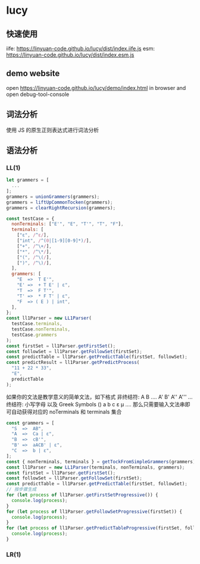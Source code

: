 # lucy

## 快速使用

iife: https://linyuan-code.github.io/lucy/dist/index.iife.js
esm: https://linyuan-code.github.io/lucy/dist/index.esm.js

## demo website

open https://linyuan-code.github.io/lucy/demo/index.html in browser and open debug-tool-console

## 词法分析

使用 JS 的原生正则表达式进行词法分析

## 语法分析

### LL(1)

```javascript
let grammers = [
  ...
];
grammers = unionGrammers(grammers);
grammers = liftUpCommonTocken(grammers);
grammers = clearRightRecursion(grammers);
```

```javascript
const testCase = {
  nonTerminals: ["E'", "E", "T'", "T", "F"],
  terminals: [
    ["ε", /^ε/],
    ["int", /^(0|[1-9][0-9]*)/],
    ["+", /^\+/],
    ["*", /^\*/],
    ["(", /^\(/],
    [")", /^\)/],
  ],
  grammers: [
    "E  =>  T E'",
    "E' =>  + T E' | ε",
    "T  =>  F T'",
    "T' =>  * F T' | ε",
    "F  => ( E ) | int",
  ],
};
const ll1Parser = new LL1Parser(
  testCase.terminals,
  testCase.nonTerminals,
  testCase.grammers
);
const firstSet = ll1Parser.getFirstSet();
const followSet = ll1Parser.getFollowSet(firstSet);
const predictTable = ll1Parser.getPredictTable(firstSet, followSet);
const predictResult = ll1Parser.getPredictProcess(
  "11 + 22 * 33",
  "E",
  predictTable
);
```

如果你的文法是教学意义的简单文法，如下格式
非终结符: A B .... A' B' A'' A''' ...
终结符: 小写字母 以及 Greek Symbols () a b c ε μ ....
那么只需要输入文法串即可自动获得对应的 noTerminals 和 terminals 集合

```javascript
const grammers = [
  "S  =>  AB",
  "A  =>  Ca | ε",
  "B  =>  cB'",
  "B' =>  aACB' | ε",
  "C  =>  b | ε",
];
const { nonTerminals, terminals } = getTockFromSimpleGrammers(grammers);
const ll1Parser = new LL1Parser(terminals, nonTerminals, grammers);
const firstSet = ll1Parser.getFirstSet();
const followSet = ll1Parser.getFollowSet(firstSet);
const predictTable = ll1Parser.getPredictTable(firstSet, followSet);
// 按步骤生成
for (let process of ll1Parser.getFirstSetProgressive()) {
  console.log(process);
}
for (let process of ll1Parser.getFollowSetProgressive(firstSet)) {
  console.log(process);
}
for (let process of ll1Parser.getPredictTableProgressive(firstSet, followSet)) {
  console.log(process);
}
```

### LR(1)
